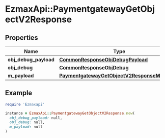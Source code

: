 # EzmaxApi::PaymentgatewayGetObjectV2Response

## Properties

| Name | Type | Description | Notes |
| ---- | ---- | ----------- | ----- |
| **obj_debug_payload** | [**CommonResponseObjDebugPayload**](CommonResponseObjDebugPayload.md) |  |  |
| **obj_debug** | [**CommonResponseObjDebug**](CommonResponseObjDebug.md) |  | [optional] |
| **m_payload** | [**PaymentgatewayGetObjectV2ResponseMPayload**](PaymentgatewayGetObjectV2ResponseMPayload.md) |  |  |

## Example

```ruby
require 'Ezmaxapi'

instance = EzmaxApi::PaymentgatewayGetObjectV2Response.new(
  obj_debug_payload: null,
  obj_debug: null,
  m_payload: null
)
```

